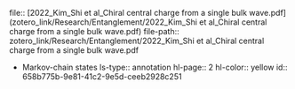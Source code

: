 file:: [2022_Kim_Shi et al_Chiral central charge from a single bulk wave.pdf](zotero_link/Research/Entanglement/2022_Kim_Shi et al_Chiral central charge from a single bulk wave.pdf)
file-path:: zotero_link/Research/Entanglement/2022_Kim_Shi et al_Chiral central charge from a single bulk wave.pdf

- Markov-chain states
  ls-type:: annotation
  hl-page:: 2
  hl-color:: yellow
  id:: 658b775b-9e81-41c2-9e5d-ceeb2928c251